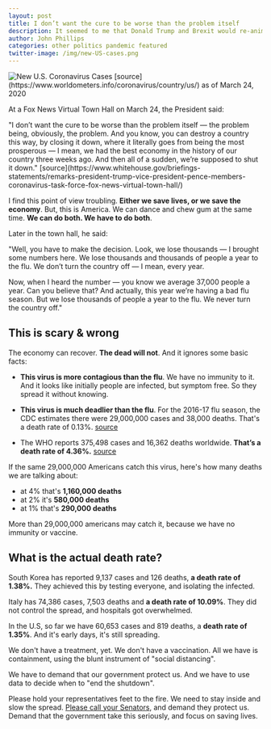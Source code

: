 ```yaml
---
layout: post
title: I don’t want the cure to be worse than the problem itself 
description: It seemed to me that Donald Trump and Brexit would re-animate punk rock. 
author: John Phillips
categories: other politics pandemic featured
twitter-image: /img/new-US-cases.png
---
```


<div markdown="1">
<img src="{{page.twitter-image}}" class="full-width" alt="New U.S. Coronavirus Cases">
[source](https://www.worldometers.info/coronavirus/country/us/) as of March 24, 2020
</div>
	
At a Fox News Virtual Town Hall on March 24, the President said:

<div class="lite" markdown="1">
"I don’t want the cure to be worse than the problem itself — the problem being, obviously, the problem.  And you know, you can destroy a country this way, by closing it down, where it literally goes from being the most prosperous — I mean, we had the best economy in the history of our country three weeks ago.  And then all of a sudden, we’re supposed to shut it down." <!--more--><a name="jump"></a> [source](https://www.whitehouse.gov/briefings-statements/remarks-president-trump-vice-president-pence-members-coronavirus-task-force-fox-news-virtual-town-hall/)
</div>

I find this point of view troubling. **Either we save lives, or we save the economy**. But, this is America. We can dance and chew gum at the same time. **We can do both. We have to do both**. 

Later in the town hall, he said:

<div class="lite" markdown="1">

"Well, you have to make the decision.  Look, we lose thousands — I brought some numbers here.  We lose thousands and thousands of people a year to the flu.  We don’t turn the country off — I mean, every year.

Now, when I heard the number — you know we average 37,000 people a year.  Can you believe that?  And actually, this year we’re having a bad flu season.  But we lose thousands of people a year to the flu. We never turn the country off."

</div>

## This is scary & wrong

The economy can recover. **The dead will not**. And it ignores some basic facts:

- **This virus is more contagious than the flu**. We have no immunity to it. And it looks like initially people are infected, but symptom free. So they spread it without knowing.

- **This virus is much deadlier than the flu**. For the 2016-17 flu season, the CDC estimates there were 29,000,000 cases and 38,000 deaths. That's a death rate of 0.13%. [source](https://www.cdc.gov/flu/about/burden/index.html)

- The WHO reports 375,498 cases and 16,362 deaths worldwide. **That’s a death rate of 4.36%.** [source](https://experience.arcgis.com/experience/685d0ace521648f8a5beeeee1b9125cd )

If the same 29,000,000 Americans catch this virus, here's how many deaths we are talking about:

- at 4% that's **1,160,000 deaths**
- at 2% it's **580,000 deaths**
- at 1% that's **290,000 deaths**

More than 29,000,000 americans may catch it, because we have no immunity or vaccine.

## What is the actual death rate?

South Korea has reported 9,137 cases and 126 deaths, **a death rate of 1.38%.** They achieved this by testing everyone, and isolating the infected. 

Italy has 74,386 cases, 7,503 deaths and **a death rate of 10.09%**. They did not control the spread, and hospitals got overwhelmed.

In the U.S, so far we have 60,653 cases and 819 deaths, a **death rate of 1.35%**. And it's early days, it's still spreading. 

We don't have a treatment, yet. We don't have a vaccination. All we have is containment, using the blunt instrument of "social distancing".

We have to demand that our government protect us. And we have to use data to decide when to "end the shutdown". 

Please hold your representatives feet to the fire. We need to stay inside and slow the spread. [Please call your Senators](https://www.senate.gov/general/contact_information/senators_cfm.cfm?State=CO), and demand they protect us. Demand that the government take this seriously, and focus on saving lives.


